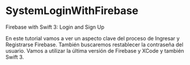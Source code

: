 # SystemLoginWithFirebase
Firebase with Swift 3: Login and Sign Up

En este tutorial vamos a ver un aspecto clave del proceso de  Ingresar y Registrarse Firebase. También buscaremos restablecer la contraseña del usuario. Vamos a utilizar la última versión de Firebase y XCode y también Swift 3. 
